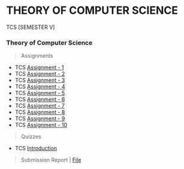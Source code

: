 # THEORY OF COMPUTER SCIENCE
 TCS [SEMESTER V]

### Theory of Computer Science

  >Assignments

  - TCS [Assignment - 1](https://github.com/Amey-Thakur/THEORY-OF-COMPUTER-SCIENCE/blob/main/Assignments/Amey_B-50_TCS_Assignment-1.pdf)
  - TCS [Assignment - 2](https://github.com/Amey-Thakur/THEORY-OF-COMPUTER-SCIENCE/blob/main/Assignments/Amey_B-50_TCS_Assignment-2.pdf)
  - TCS [Assignment - 3](https://github.com/Amey-Thakur/THEORY-OF-COMPUTER-SCIENCE/blob/main/Assignments/Amey_B-50_TCS_Assignment-3.pdf)
  - TCS [Assignment - 4](https://github.com/Amey-Thakur/THEORY-OF-COMPUTER-SCIENCE/blob/main/Assignments/Amey_B-50_TCS_Assignment-4.pdf)
  - TCS [Assignment - 5](https://github.com/Amey-Thakur/THEORY-OF-COMPUTER-SCIENCE/blob/main/Assignments/Amey_B-50_TCS_Assignment-5.pdf)
  - TCS [Assignment - 6](https://github.com/Amey-Thakur/THEORY-OF-COMPUTER-SCIENCE/blob/main/Assignments/Amey_B-50_TCS_Assignment-6.pdf)
  - TCS [Assignment - 7](https://github.com/Amey-Thakur/THEORY-OF-COMPUTER-SCIENCE/blob/main/Assignments/Amey_B-50_TCS_Assignment-7.pdf)
  - TCS [Assignment - 8](https://github.com/Amey-Thakur/THEORY-OF-COMPUTER-SCIENCE/blob/main/Assignments/Amey_B-50_TCS_Assignment-8.pdf)
  - TCS [Assignment - 9](https://github.com/Amey-Thakur/THEORY-OF-COMPUTER-SCIENCE/blob/main/Assignments/Amey_B-50_TCS_Assignment-9.pdf)
  - TCS [Assignment - 10](https://github.com/Amey-Thakur/THEORY-OF-COMPUTER-SCIENCE/blob/main/Assignments/Amey_B-50_TCS_Assignment-10.pdf)

  
  >Quizzes

  - TCS [Introduction](https://github.com/Amey-Thakur/THEORY-OF-COMPUTER-SCIENCE/blob/main/Quizzes/TCS_Introduction.pdf)


  >Submission Report | [File](https://github.com/Amey-Thakur/THEORY-OF-COMPUTER-SCIENCE/blob/main/Submission%20Report/Amey_B-50_TCS_Submission_Report.pdf)
